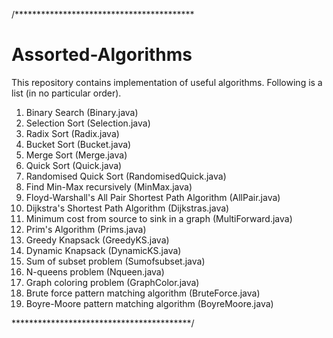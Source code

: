 /*****************************************
# Assorted-Algorithms
This repository contains implementation of useful algorithms.
Following is a list (in no particular order).

1. Binary Search (Binary.java)
2. Selection Sort (Selection.java)
3. Radix Sort (Radix.java)
4. Bucket Sort (Bucket.java)
5. Merge Sort (Merge.java)
6. Quick Sort (Quick.java)
7. Randomised Quick Sort (RandomisedQuick.java)
8. Find Min-Max recursively (MinMax.java)
9. Floyd-Warshall's All Pair Shortest Path Algorithm (AllPair.java)
10. Dijkstra's Shortest Path Algorithm (Dijkstras.java)
11. Minimum cost from source to sink in a graph (MultiForward.java)
12. Prim's Algorithm (Prims.java)
13. Greedy Knapsack (GreedyKS.java)
14. Dynamic Knapsack (DynamicKS.java)
15. Sum of subset problem (Sumofsubset.java)
16. N-queens problem (Nqueen.java)
17. Graph coloring problem (GraphColor.java)
18. Brute force pattern matching algorithm (BruteForce.java)
19. Boyre-Moore pattern matching algorithm (BoyreMoore.java)

*****************************************/
